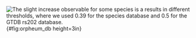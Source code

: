 
![The slight increase observable for some species is a results in different thresholds, where we used 0.39 for the species database and 0.5 for the GTDB rs202 database.
](images/orpheum_supp1.png){#fig:orpheum_db height=3in}